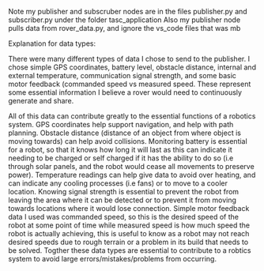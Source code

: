 Note my publisher and subscruber nodes are in the files publisher.py and subscriber.py under the folder tasc_application
Also my publisher node pulls data from rover_data.py, and ignore the vs_code files that was mb

Explanation for data types:

There were many different types of data I chose to send to the publisher. I chose simple GPS coordinates, battery level, obstacle distance, 
internal and external temperature, communication signal strength, and some basic  motor feedback (commanded speed vs measured speed. These represent some essential 
information I believe a rover would need to continuously generate and share.

All of this data can contribute greatly to the essential functions of a robotics system. GPS coordinates help support navigation, and help with path planning. 
Obstacle distance (distance of an object from where object is moving towards) can help avoid collisions. Monitoring battery is essential for a robot, so that it knows how long 
it will last as this can indicate it needing to be charged or self charged if it has the ability to do so (i.e  through solar panels, and the robot would cease all movements to 
preserve power). Temperature readings can help give data to avoid over heating, and can indicate any cooling processes (i.e fans) or to move to a cooler location. Knowing signal
strength is essential to prevent the robot from leaving the area where it can be detected or to prevent it from moving towards locations where it would lose connection. 
Simple motor feedback data I used was commanded speed, so this is the desired speed of the robot at some point of time while measured speed is how much speed the robot is actually
achieving, this is useful to know as a robot may not reach desired speeds due to rough terrain or a problem in its build that needs to be solved. Togther these data types
are essential to contribute to a robtics system to avoid large errors/mistakes/problems from occurring. 
